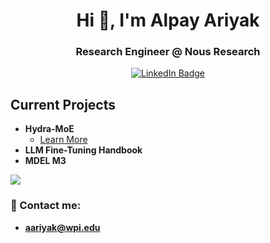 <h1 align="center">Hi 👋, I'm Alpay Ariyak</h1>
<h3 align="center"> Research Engineer @ Nous Research </h3>
<p align="center">
<a href="https://www.linkedin.com/in/alpayariyak"><img src="https://img.shields.io/badge/LinkedIn-blue?style=for-the-badge&logo=linkedin&logoColor=white" alt="LinkedIn Badge"></a>
</p>

## Current Projects

- **Hydra-MoE**
  - [Learn More](https://github.com/SkunkworksAI/hydra-moe)
- **LLM Fine-Tuning Handbook**
- **MDEL M3**


![](https://private-user-images.githubusercontent.com/98838263/248109790-b81eff1a-e7c2-48af-9667-196582d304b8.png?jwt=eyJhbGciOiJIUzI1NiIsInR5cCI6IkpXVCJ9.eyJrZXkiOiJrZXkxIiwiZXhwIjoxNjg3NDgyNDMxLCJuYmYiOjE2ODc0ODIxMzEsInBhdGgiOiIvOTg4MzgyNjMvMjQ4MTA5NzkwLWI4MWVmZjFhLWU3YzItNDhhZi05NjY3LTE5NjU4MmQzMDRiOC5wbmc_WC1BbXotQWxnb3JpdGhtPUFXUzQtSE1BQy1TSEEyNTYmWC1BbXotQ3JlZGVudGlhbD1BS0lBSVdOSllBWDRDU1ZFSDUzQSUyRjIwMjMwNjIzJTJGdXMtZWFzdC0xJTJGczMlMkZhd3M0X3JlcXVlc3QmWC1BbXotRGF0ZT0yMDIzMDYyM1QwMTAyMTFaJlgtQW16LUV4cGlyZXM9MzAwJlgtQW16LVNpZ25hdHVyZT0wYTRiNWUxNDRhOTE0ODVlZDc4OGQ2Y2RiMjViMWNhMDkwZmI5NDRkZTJmMGU3OWRmYmRiNDFlNWRlYjFjNmEzJlgtQW16LVNpZ25lZEhlYWRlcnM9aG9zdCZhY3Rvcl9pZD0wJmtleV9pZD0wJnJlcG9faWQ9MCJ9.odN83XNh9ls2yaBQmmFFgxGFnIg0bF6ACF7W-uN8HaQ)


### 📧 Contact me:
- **aariyak@wpi.edu**

